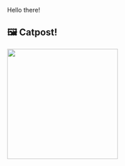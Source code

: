Hello there!



## 🖼️ Catpost!

<sub>
    <img src="https://cdn2.thecatapi.com/images/8krfAgKYD.jpg" height="256">
</sub>

